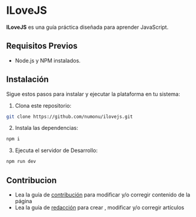 # ILoveJS

**ILoveJS** es una guía práctica diseñada para aprender JavaScript.

## Requisitos Previos

- Node.js y NPM instalados.

## Instalación

Sigue estos pasos para instalar y ejecutar la plataforma en tu sistema:

1. Clona este repositorio:

```bash
git clone https://github.com/numonu/ilovejs.git
```

2. Instala las dependencias:

```bash
npm i
```

3. Ejecuta el servidor de Desarrollo:

```bash
npm run dev
```

## Contribucion

- Lea la guía de [contribución](/contributing/general.md) para  modificar y/o corregir contenido de la página
- Lea la guía de [redacción](/contributing/articles.md) para crear , modificar y/o corregir artículos